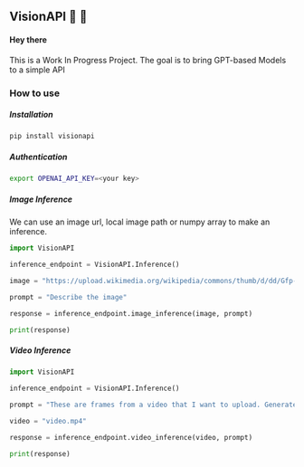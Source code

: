## VisionAPI 👀 🚧

#### Hey there

This is a Work In Progress Project.
The goal is to bring GPT-based Models to a simple API

### How to use

##### Installation

```bash
pip install visionapi
```
##### Authentication

```bash
export OPENAI_API_KEY=<your key>
```
##### Image Inference
We can use an image url, local image path or numpy array to make an inference.

```python
import VisionAPI

inference_endpoint = VisionAPI.Inference()

image = "https://upload.wikimedia.org/wikipedia/commons/thumb/d/dd/Gfp-wisconsin-madison-the-nature-boardwalk.jpg/2560px-Gfp-wisconsin-madison-the-nature-boardwalk.jpg"

prompt = "Describe the image"

response = inference_endpoint.image_inference(image, prompt)

print(response)

```
##### Video Inference

```python
import VisionAPI

inference_endpoint = VisionAPI.Inference()

prompt = "These are frames from a video that I want to upload. Generate a compelling description that I can upload along with the video."

video = "video.mp4"

response = inference_endpoint.video_inference(video, prompt)

print(response)

```